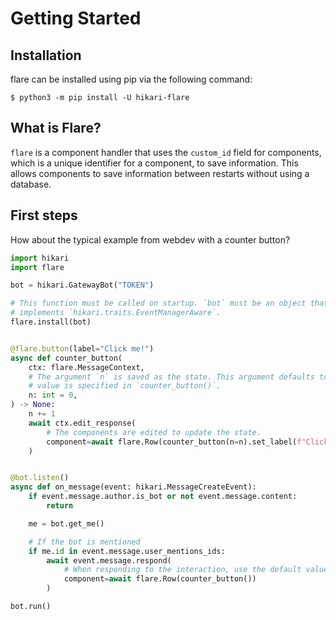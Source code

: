 # Getting Started

## Installation

flare can be installed using pip via the following command:

``$ python3 -m pip install -U hikari-flare``

## What is Flare?
`flare` is a component handler that uses the `custom_id` field for components,
which is a unique identifier for a component, to save information. This allows
components to save information between restarts without using a database.

## First steps

How about the typical example from webdev with a counter button?

```python
import hikari
import flare

bot = hikari.GatewayBot("TOKEN")

# This function must be called on startup. `bot` must be an object that
# implements `hikari.traits.EventManagerAware`.
flare.install(bot)


@flare.button(label="Click me!")
async def counter_button(
    ctx: flare.MessageContext,
    # The argument `n` is saved as the state. This argument defaults to 0 if no
    # value is specified in `counter_button()`.
    n: int = 0,
) -> None:
    n += 1
    await ctx.edit_response(
        # The components are edited to update the state.
        component=await flare.Row(counter_button(n=n).set_label(f"Clicked {n} Times!"))
    )


@bot.listen()
async def on_message(event: hikari.MessageCreateEvent):
    if event.message.author.is_bot or not event.message.content:
        return

    me = bot.get_me()

    # If the bot is mentioned
    if me.id in event.message.user_mentions_ids:
        await event.message.respond(
            # When responding to the interaction, use the default values.
            component=await flare.Row(counter_button())
        )

bot.run()
```
